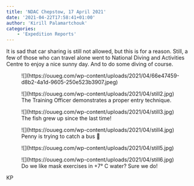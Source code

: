 ```yaml
---
title: 'NDAC Chepstow, 17 April 2021'
date: '2021-04-22T17:58:41+01:00'
author: 'Kirill Palamartchouk'
categories:
    - 'Expedition Reports'
---
```


It is sad that car sharing is still not allowed, but this is for a reason. Still, a few of those who can travel alone went to National Diving and Activities Centre to enjoy a nice sunny day. And to do some diving of course.

<figure class="wp-block-image size-large">![](https://ouueg.com/wp-content/uploads/2021/04/66e47459-d8b2-4a1d-9605-250e523b3907.jpeg)</figure><figure class="wp-block-image size-large">![](https://ouueg.com/wp-content/uploads/2021/04/still2.jpg)<figcaption>The Training Officer demonstrates a proper entry technique.</figcaption></figure><figure class="wp-block-image size-large">![](https://ouueg.com/wp-content/uploads/2021/04/still3.jpg)<figcaption>The fish grew up since the last time!</figcaption></figure><figure class="wp-block-image size-large">![](https://ouueg.com/wp-content/uploads/2021/04/still4.jpg)<figcaption>Penny is trying to catch a bus 🙂</figcaption></figure><figure class="wp-block-image size-large">![](https://ouueg.com/wp-content/uploads/2021/04/still5.jpg)</figure><figure class="wp-block-image size-large">![](https://ouueg.com/wp-content/uploads/2021/04/still6.jpg)<figcaption>Do we like mask exercises in +7° C water? Sure we do!</figcaption></figure>KP
